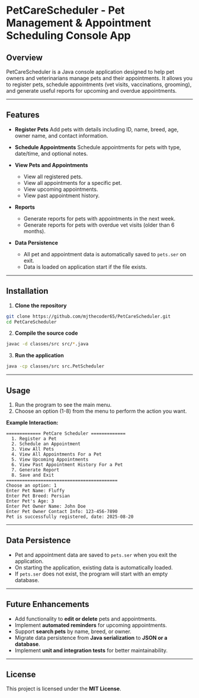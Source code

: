 # PetCareScheduler - Pet Management & Appointment Scheduling Console App

## Overview

PetCareScheduler is a Java console application designed to help pet owners and veterinarians manage pets and their appointments. It allows you to register pets, schedule appointments (vet visits, vaccinations, grooming), and generate useful reports for upcoming and overdue appointments.

---

## Features

- **Register Pets**
  Add pets with details including ID, name, breed, age, owner name, and contact information.

- **Schedule Appointments**
  Schedule appointments for pets with type, date/time, and optional notes.

- **View Pets and Appointments**

  - View all registered pets.
  - View all appointments for a specific pet.
  - View upcoming appointments.
  - View past appointment history.

- **Reports**

  - Generate reports for pets with appointments in the next week.
  - Generate reports for pets with overdue vet visits (older than 6 months).

- **Data Persistence**

  - All pet and appointment data is automatically saved to `pets.ser` on exit.
  - Data is loaded on application start if the file exists.

---

## Installation

1. **Clone the repository**

```bash
git clone https://github.com/mjthecoder65/PetCareScheduler.git
cd PetCareScheduler
```

2. **Compile the source code**

```bash
javac -d classes/src src/*.java
```

3. **Run the application**

```bash
java -cp classes/src src.PetScheduler
```

---

## Usage

1. Run the program to see the main menu.
2. Choose an option (1-8) from the menu to perform the action you want.

**Example Interaction:**

```
============= PetCare Scheduler =============
  1. Register a Pet
  2. Schedule an Appointment
  3. View All Pets
  4. View All Appointments For a Pet
  5. View Upcoming Appointments
  6. View Past Appointment History For a Pet
  7. Generate Report
  8. Save and Exit
==========================================
Choose an option: 1
Enter Pet Name: Fluffy
Enter Pet Breed: Persian
Enter Pet's Age: 3
Enter Pet Owner Name: John Doe
Enter Pet Owner Contact Info: 123-456-7890
Pet is successfully registered, date: 2025-08-20
```

---

## Data Persistence

- Pet and appointment data are saved to `pets.ser` when you exit the application.
- On starting the application, existing data is automatically loaded.
- If `pets.ser` does not exist, the program will start with an empty database.

---

## Future Enhancements

- Add functionality to **edit or delete** pets and appointments.
- Implement **automated reminders** for upcoming appointments.
- Support **search pets** by name, breed, or owner.
- Migrate data persistence from **Java serialization** to **JSON or a database**.
- Implement **unit and integration tests** for better maintainability.

---

## License

This project is licensed under the **MIT License**.
